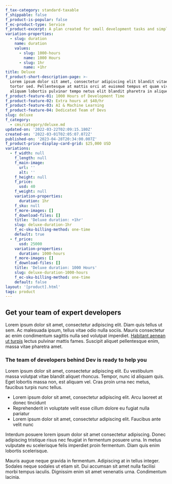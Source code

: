 ```yaml
---
f_tax-category: standard-taxable
f_shippable: false
f_product-is-popular: false
f_ec-product-type: Service
f_product-excerpt: A plan created for small development tasks and simple feature additions.
variation-properties:
  - slug: duration
    name: duration
    values:
      - slug: 1000-hours
        name: 1000 Hours
      - slug: 1hr
        name: +1hr
title: Deluxe
f_product-short-description-page: >-
  Lorem ipsum dolor sit amet, consectetur adipiscing elit blandit vitae gravida
  tortor sed. Pellentesque at mattis orci at euismod tempus et quam viverra
  aliquam lobortis pulvinar tempo netus elit blandit pharetra in aliquet amet
f_product-feature-01: 1000 Hours of Development Time
f_product-feature-02: Extra hours at $40/hr
f_product-feature-03: AI & Machine Learning
f_product-feature-04: Dedicated Team of Devs
slug: deluxe
f_category:
  - cms/category/deluxe.md
updated-on: '2022-03-22T02:09:15.180Z'
created-on: '2022-03-01T02:05:07.072Z'
published-on: '2023-04-28T20:34:00.007Z'
f_product-price-display-card-grid: $25,000 USD
variations:
  - f_width: null
    f_length: null
    f_main-image:
      url: ''
      alt: ''
    f_height: null
    f_price:
      usd: 40
    f_weight: null
    variation-properties:
      duration: 1hr
    f_sku: null
    f_more-images: []
    f_download-files: []
    title: 'Deluxe duration: +1hr'
    slug: deluxe-duration-1hr
    f_ec-sku-billing-method: one-time
    default: true
  - f_price:
      usd: 25000
    variation-properties:
      duration: 1000-hours
    f_more-images: []
    f_download-files: []
    title: 'Deluxe duration: 1000 Hours'
    slug: deluxe-duration-1000-hours
    f_ec-sku-billing-method: one-time
    default: false
layout: '[product].html'
tags: product
---
```


Get your team of expert developers
----------------------------------

Lorem ipsum dolor sit amet, consectetur adipiscing elit. Diam quis tellus ut sem. Ac malesuada ipsum, tellus vitae odio nulla sociis. Mauris consectetur ac enim condimentum sagittis nulla sed volutpat imperdiet. [Habitant aenean ut turpis](#) lectus pulvinar mattis fames. Suscipit aliquet pellentesque enim, massa vitae pharetra amet.

### The team of developers behind Dev is ready to help you

Lorem ipsum dolor sit amet, consectetur adipiscing elit. Eu vestibulum massa volutpat vitae blandit aliquet rhoncus. Tempor, nunc id aliquam quis. Eget lobortis massa non, est aliquam vel. Cras proin urna nec metus, faucibus turpis nunc tellus.

*   Lorem ipsum dolor sit amet, consectetur adipiscing elit. Arcu laoreet at donec tincidunt
*   Reprehenderit in voluptate velit esse cillum dolore eu fugiat nulla pariatur
*   Lorem ipsum dolor sit amet, consectetur adipiscing elit. Faucibus ante velit nunc

Interdum posuere lorem ipsum dolor sit amet consectetur adipiscing. Donec adipiscing tristique risus nec feugiat in fermentum posuere urna. In metus vulputate eu scelerisque felis imperdiet proin fermentum. Diam quis enim lobortis scelerisque.

Mauris augue neque gravida in fermentum. Adipiscing at in tellus integer. Sodales neque sodales ut etiam sit. Dui accumsan sit amet nulla facilisi morbi tempus iaculis. Dignissim enim sit amet venenatis urna. Condimentum lacinia.
